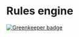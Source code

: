 # Rules engine

[![Greenkeeper badge](https://badges.greenkeeper.io/pinked/rules_engine.svg)](https://greenkeeper.io/)
